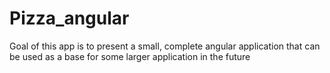# Pizza_angular
Goal of this app is to present a small, complete angular application that can be used as a base for some larger application in the future
